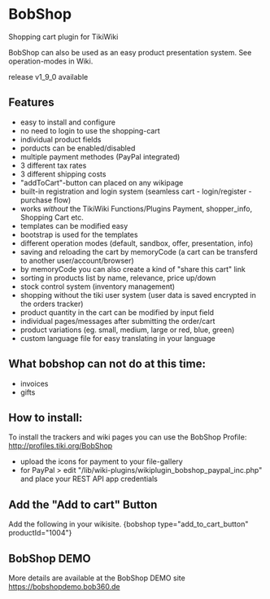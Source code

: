# BobShop
Shopping cart plugin for TikiWiki

BobShop can also be used as an easy product presentation system. See operation-modes in Wiki.

release v1_9_0 available

## Features
- easy to install and configure
- no need to login to use the shopping-cart 
- individual product fields
- porducts can be enabled/disabled
- multiple payment methodes (PayPal integrated)
- 3 different tax rates
- 3 different shipping costs
- "addToCart"-button can placed on any wikipage
- built-in registration and login system (seamless cart - login/register - purchase flow)
- works _without_ the TikiWiki Functions/Plugins Payment, shopper_info, Shopping Cart etc.
- templates can be modified easy
- bootstrap is used for the templates
- different operation modes (default, sandbox, offer, presentation, info)
- saving and reloading the cart by memoryCode (a cart can be transferd to another user/account/browser)
- by memoryCode you can also create a kind of "share this cart" link
- sorting in products list by name, relevance, price up/down
- stock control system (inventory management)
- shopping without the tiki user system (user data is saved encrypted in the orders tracker)
- product quantity in the cart can be modified by input field
- individual pages/messages after submitting the order/cart
- product variations (eg. small, medium, large or red, blue, green)
- custom language file for easy translating in your language

## What bobshop can not do at this time:
- invoices
- gifts

## How to install:
To install the trackers and wiki pages you can use the BobShop Profile:
http://profiles.tiki.org/BobShop

- upload the icons for payment to your file-gallery
- for PayPal > edit "/lib/wiki-plugins/wikiplugin_bobshop_paypal_inc.php" and place your REST API app credentials

## Add the "Add to cart" Button
Add the following in your wikisite.
{bobshop type="add_to_cart_button" productId="1004"}

## BobShop DEMO
More details are available at the BobShop DEMO site
https://bobshopdemo.bob360.de

